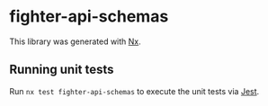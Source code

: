# fighter-api-schemas

This library was generated with [Nx](https://nx.dev).

## Running unit tests

Run `nx test fighter-api-schemas` to execute the unit tests via [Jest](https://jestjs.io).
